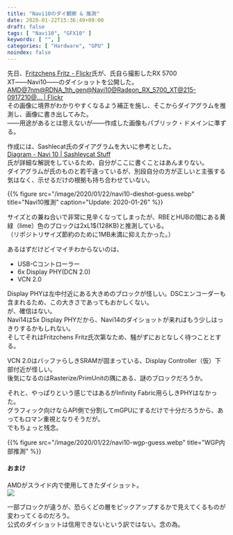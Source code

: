 ```yaml
---
title: "Navi10のダイ観察 & 推測"
date: 2020-01-22T15:36:49+09:00
draft: false
tags: [ "Navi10", "GFX10" ]
keywords: [ "", ]
categories: [ "Hardware", "GPU" ]
noindex: false
---
```


先日、[Fritzchens Fritz - Flickr](https://www.flickr.com/photos/130561288@N04/)氏が、氏自ら撮影したRX 5700 XT――Navi10――のダイショットを公開した。  
[AMD@7nm@RDNA_1th_gen@Navi10@Radeon_RX_5700_XT@215-0917210@… | Flickr](https://www.flickr.com/photos/130561288@N04/49411586768/in/photostream/)  
その画像に境界がわかりやすくなるよう補正を施し、そこからダイアグラムを推測し、画像に書き出してみた。  
――用途があるとは思えないが――作成した画像もパブリック・ドメインに準ずる。  

作成には、Sashlecat氏のダイアグラムを大いに参考とした。  
[Diagram - Navi 10 | Sashleycat Stuff](https://www.sashleycat.com/diagram-navi-10)  
氏が詳細な解説をしているため、自分がここに書くことはあんまりない。  
ダイアグラムが氏のものと若干違っているが、別段自分の方が正しいと主張する気はなく、示せるだけの根拠も持ち合わせていない。  

{{% figure src="/image/2020/01/22/navi10-dieshot-guess.webp" title="Navi10推測" caption="Update: 2020-01-26" %}}

サイズとの兼ね合いで非常に見辛くなってしまったが、RBEとHUBの間にある黄緑（lime）色のブロックは2xL1$(128KB)と推測している。  
（リポジトリサイズ節約のために1MB未満に抑えたかった。）  

あるはずだけどイマイチわからないのは、

 * USB-Cコントローラー
 * 6x Display PHY(DCN 2.0)
 * VCN 2.0

Display PHYは左中付近にある大きめのブロックが怪しい。DSCエンコーダーも含まれるため、この大きさであってもおかしくない。  
が、確信はない。  
Navi14は5x Display PHYだから、Navi14のダイショットが来ればもう少しはっきりするかもしれない。  
そしてそれはFritzchens Fritz氏次第なため、騒がずにおとなしく待つこととする。  

VCN 2.0はバッファらしきSRAMが固まっている、Display Controller（仮）下部付近が怪しい。  
後気になるのはRasterize/PrimUnitの隅にある、謎のブロックだろうか。  

それと、やっぱりという感じではあるがInfinity Fabric用らしきPHYはなかった。  
グラフィック向けならAPI側で分割してmGPUにするだけで十分だろうから、あってもロマン重視となりそうだが。  
<span class="hide">でもちょっと残念。</span>

{{% figure src="/image/2020/01/22/navi10-wgp-guess.webp" title="WGP内部推測" %}}

#### おまけ
AMDがスライド内で使用してきたダイショット。  
![](/image/2020/01/22/navi10-dieshot-official.webp)  

一部ブロックが違うが、恐らくどの層をピックアップするかで見えてくるものが変わってくるのだろう。  
<span class="hide">公式のダイショットは信用できないという訳ではない。念の為。</span>
